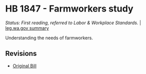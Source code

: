 # HB 1847 - Farmworkers study
*Status: First reading, referred to Labor & Workplace Standards.* | [leg.wa.gov summary](https://app.leg.wa.gov/billsummary?BillNumber=1847&Year=2021)

Understanding the needs of farmworkers.

## Revisions
* [Original Bill](1/)